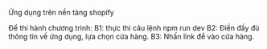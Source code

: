 Ứng dụng trên nền tảng shopify

Để thi hành chương trình:
B1: thực thi câu lệnh npm run dev
B2: Điền đầy đủ thông tin về ứng dụng, lựa chọn cửa hàng.
B3: Nhấn link để vào cửa hàng.